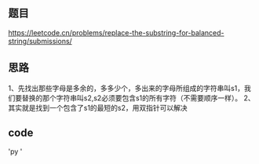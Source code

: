 ## 题目
https://leetcode.cn/problems/replace-the-substring-for-balanced-string/submissions/
## 思路
1、先找出那些字母是多余的，多多少个，多出来的字母所组成的字符串叫s1，我们要替换的那个字符串叫s2,s2必须要包含s1的所有字符（不需要顺序一样）。
2、其实就是找到一个包含了s1的最短的s2，用双指针可以解决
## code
'py
'
